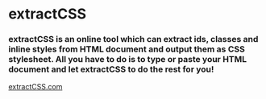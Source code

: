 # extractCSS

### extractCSS is an online tool which can extract ids, classes and inline styles from HTML document and output them as CSS stylesheet. All you have to do is to type or paste your HTML document and let extractCSS to do the rest for you!

[extractCSS.com](http://extractcss.com)